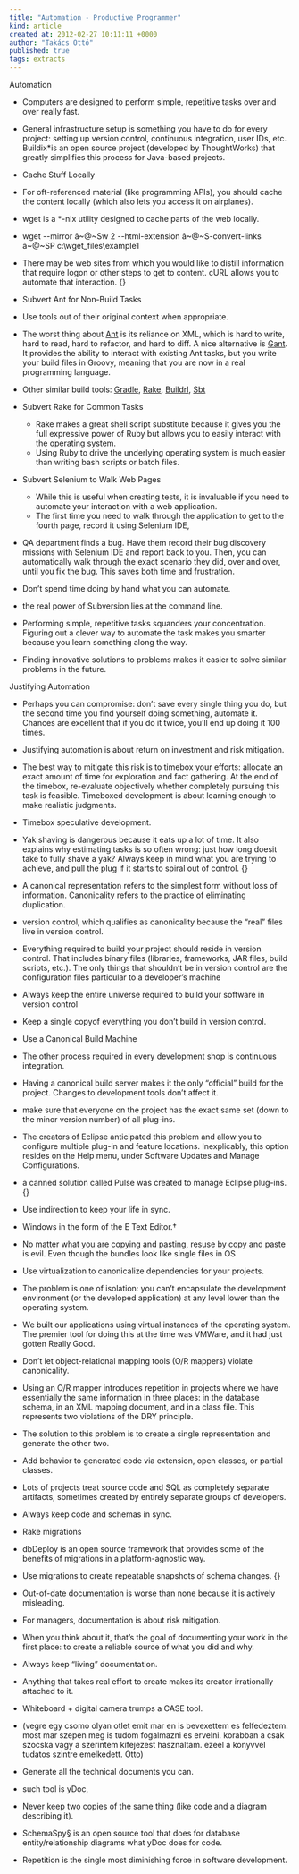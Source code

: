 ```yaml
---
title: "Automation - Productive Programmer"
kind: article
created_at: 2012-02-27 10:11:11 +0000
author: "Takács Ottó"
published: true
tags: extracts
---
```

Automation

- Computers are designed to perform simple, repetitive tasks over and over really fast.
- General infrastructure setup is something you have to do for every project: setting up version control, continuous integration, user IDs, etc. Buildix*is an open source project (developed by ThoughtWorks) that greatly simplifies this process for Java-based projects.
- Cache Stuff Locally
- For oft-referenced material (like programming APIs), you should cache the content locally (which also lets you access it on airplanes).
- wget is a *-nix utility designed to cache parts of the web locally.
- wget --mirror â~@~Sw 2 --html-extension â~@~S-convert-links â~@~SP c:\wget_files\example1
- There may be web sites from which you would like to distill information that require logon or other steps to get to content. cURL allows you to automate that interaction.
{}

- Subvert Ant for Non-Build Tasks 
- Use tools out of their original context when appropriate.
- The worst thing about [Ant](http://ant.apache.org/) is its reliance on XML, which is hard to write, hard to read, hard to refactor, and hard to diff. A nice alternative is [Gant](http://gant.codehaus.org/). It provides the ability to interact with existing Ant tasks, but you write your build files in Groovy, meaning that you are now in a real programming language.
- Other similar build tools: [Gradle](http://gradle.org/), [Rake](http://rake.rubyforge.org/), [Buildrl](http://buildr.apache.org/), [Sbt](https://github.com/harrah/xsbt/wiki) 
- Subvert Rake for Common Tasks
	- Rake makes a great shell script substitute because it gives you the full expressive power of Ruby but allows you to easily interact with the operating system.
	- Using Ruby to drive the underlying operating system is much easier than writing bash scripts or batch files.
- Subvert Selenium to Walk Web Pages
	- While this is useful when creating tests, it is invaluable if you need to automate your interaction with a web application.
	- The first time you need to walk through the application to get to the fourth page, record it using Selenium IDE,
- QA department finds a bug. Have them record their bug discovery missions with Selenium IDE and report back to you. Then, you can automatically walk through the exact scenario they did, over and over, until you fix the bug. This saves both time and frustration.
- Don’t spend time doing by hand what you can automate.
- the real power of Subversion lies at the command line.
- Performing simple, repetitive tasks squanders your concentration. Figuring out a clever way to automate the task makes you smarter because you learn something along the way.
- Finding innovative solutions to problems makes it easier to solve similar problems in the future.

Justifying Automation

- Perhaps you can compromise: don’t save every single thing you do, but the second time you find yourself doing something, automate it. Chances are excellent that if you do it twice, you’ll end up doing it 100 times.
- Justifying automation is about return on investment and risk mitigation.
- The best way to mitigate this risk is to timebox your efforts: allocate an exact amount of time for exploration and fact gathering. At the end of the timebox, re-evaluate objectively whether completely pursuing this task is feasible. Timeboxed development is about learning enough to make realistic judgments.
- Timebox speculative development.
- Yak shaving is dangerous because it eats up a lot of time. It also explains why estimating tasks is so often wrong: just how long doesit take to fully shave a yak? Always keep in mind what you are trying to achieve, and pull the plug if it starts to spiral out of control.
{}
- A canonical representation refers to the simplest form without loss of information. Canonicality refers to the practice of eliminating duplication.
- version control, which qualifies as canonicality because the “real” files live in version control. 
- Everything required to build your project should reside in version control. That includes binary files (libraries, frameworks, JAR files, build scripts, etc.). The only things that shouldn’t be in version control are the configuration files particular to a developer’s machine
- Always keep the entire universe required to build your software in version control
- Keep a single copyof everything you don’t build in version control.
- Use a Canonical Build Machine
- The other process required in every development shop is continuous integration.
- Having a canonical build server makes it the only “official” build for the project. Changes to development tools don’t affect it.
- make sure that everyone on the project has the exact same set (down to the minor version number) of all plug-ins.
- The creators of Eclipse anticipated this problem and allow you to configure multiple plug-in and feature locations. Inexplicably, this option resides on the Help menu, under Software Updates and Manage Configurations.
- a canned solution called Pulse was created to manage Eclipse plug-ins.
{}

- Use indirection to keep your life in sync.
- Windows in the form of the E Text Editor.†
- No matter what you are copying and pasting, resuse by copy and paste is evil. Even though the bundles look like single files in OS
- Use virtualization to canonicalize dependencies for your projects.
- The problem is one of isolation: you can’t encapsulate the development environment (or the developed application) at any level lower than the operating system.
- We built our applications using virtual instances of the operating system. The premier tool for doing this at the time was VMWare, and it had just gotten Really Good.
- Don’t let object-relational mapping tools (O/R mappers) violate canonicality.
- Using an O/R mapper introduces repetition in projects where we have essentially the same information in three places: in the database schema, in an XML mapping document, and in a class file. This represents two violations of the DRY principle.
- The solution to this problem is to create a single representation and generate the other two.
- Add behavior to generated code via extension, open classes, or partial classes.
- Lots of projects treat source code and SQL as completely separate artifacts, sometimes created by entirely separate groups of developers.
- Always keep code and schemas in sync.
- Rake migrations
- dbDeploy is an open source framework that provides some of the benefits of migrations in a platform-agnostic way.
- Use migrations to create repeatable snapshots of schema changes.
{}

- Out-of-date documentation is worse than none because it is actively misleading.
- For managers, documentation is about risk mitigation.
- When you think about it, that’s the goal of documenting your work in the first place: to create a reliable source of what you did and why.
- Always keep “living” documentation.
- Anything that takes real effort to create makes its creator irrationally attached to it.
- Whiteboard + digital camera trumps a CASE tool.
- (vegre egy csomo olyan otlet emit mar en is bevexettem es felfedeztem. most mar szepen meg is tudom fogalmazni es ervelni. korabban a csak szocska vagy a szerintem kifejezest hasznaltam. ezeel a konyvvel tudatos szintre emelkedett. Otto)
- Generate all the technical documents you can.
- such tool is yDoc,
- Never keep two copies of the same thing (like code and a diagram describing it).
- SchemaSpy§ is an open source tool that does for database entity/relationship diagrams what yDoc does for code.
- Repetition is the single most diminishing force in software development.


<div class='old-comments'></div>